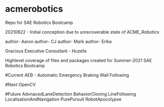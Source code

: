 # acmerobotics
Repo for SAE Robotics Bootcamp

20210622   -  Initial conception due to unrecoverable state of ACME_Robotics



author-  Aaron
author-  CJ
author-  Mark
author-  Erika

Gracious Executive Consultant - Huzefa



Highlevel coverage of files and packages created for Summer-2021  SAE Robotics Bootcamp

#Current
AEB  - Automatic Emergency Braking
Wall Following


#Next
OpenCV

#Future
AdvnacedLaneDetection
BehaviorCloning
LineFollowing
LocalisationAndNavigation
PurePursuit
RobotApocolypse
